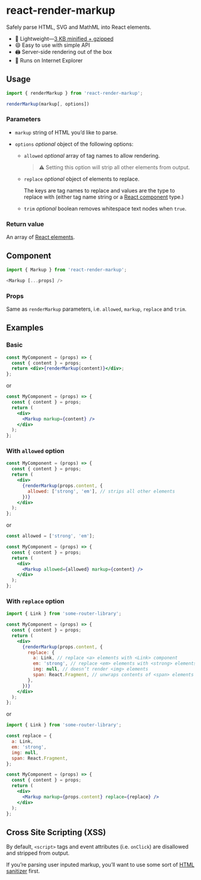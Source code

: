 # react-render-markup

Safely parse HTML, SVG and MathML into React elements.

- :gift: Lightweight—[3 KB minified + gzipped](https://bundlephobia.com/result?p=react-render-markup)
- :smile: Easy to use with simple API
- :printer: Server-side rendering out of the box
- :dolphin: Runs on Internet Explorer

## Usage

```js
import { renderMarkup } from 'react-render-markup';

renderMarkup(markup[, options])
```

### Parameters

- `markup` string of HTML you’d like to parse.
- `options` _optional_ object of the following options:

  - `allowed` _optional_ array of tag names to allow rendering.

    > :warning: Setting this option will strip all other elements from output.

  - `replace` _optional_ object of elements to replace.

    The keys are tag names to replace and values are the type to replace with (either tag name string or a [React component](https://reactjs.org/docs/components-and-props.html) type.)

  - `trim` _optional_ boolean removes whitespace text nodes when `true`.

### Return value

An array of [React elements](https://reactjs.org/docs/rendering-elements.html).

## Component

```js
import { Markup } from 'react-render-markup';

<Markup [...props] />
```

### Props

Same as `renderMarkup` parameters, i.e. `allowed`, `markup`, `replace` and `trim`.

## Examples

### Basic

```jsx
const MyComponent = (props) => {
  const { content } = props;
  return <div>{renderMarkup(content)}</div>;
};
```

or

```jsx
const MyComponent = (props) => {
  const { content } = props;
  return (
    <div>
      <Markup markup={content} />
    </div>
  );
};
```

### With `allowed` option

```jsx
const MyComponent = (props) => {
  const { content } = props;
  return (
    <div>
      {renderMarkup(props.content, {
        allowed: ['strong', 'em'], // strips all other elements
      })}
    </div>
  );
};
```

or

```jsx
const allowed = ['strong', 'em'];

const MyComponent = (props) => {
  const { content } = props;
  return (
    <div>
      <Markup allowed={allowed} markup={content} />
    </div>
  );
};
```

### With `replace` option

```jsx
import { Link } from 'some-router-library';

const MyComponent = (props) => {
  const { content } = props;
  return (
    <div>
      {renderMarkup(props.content, {
        replace: {
          a: Link, // replace <a> elements with <Link> component
          em: 'strong', // replace <em> elements with <strong> elements
          img: null, // doesn’t render <img> elements
          span: React.Fragment, // unwraps contents of <span> elements
        },
      })}
    </div>
  );
};
```

or

```jsx
import { Link } from 'some-router-library';

const replace = {
  a: Link,
  em: 'strong',
  img: null,
  span: React.Fragment,
};

const MyComponent = (props) => {
  const { content } = props;
  return (
    <div>
      <Markup markup={props.content} replace={replace} />
    </div>
  );
};
```

## Cross Site Scripting (XSS)

By default, `<script>` tags and event attributes (i.e. `onClick`) are disallowed and stripped from output.

If you’re parsing user inputed markup, you’ll want to use some sort of [HTML sanitizer](https://www.npmjs.com/search?q=html%20sanitizer&page=1&ranking=optimal) first.
